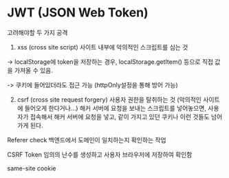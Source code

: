 # JWT (JSON Web Token)

고려해야할 두 가지 공격

1. xss (cross site script)
   사이트 내부에 악의적인 스크립트를 심는 것

-> localStorage에 token을 저장하는 경우, localStorage.getItem() 등으로 직접 값을 가져올 수 있음.

-> 쿠키에 들어있더라도 접근 가능 (httpOnly설정을 통해 방어 가능)

2. csrf (cross site request forgery)
   사용자 권한을 탈취하는 것 (악의적인 사이트에 들어오게 한다거나...)
   해커 서버에 요청을 보내는 스크립트를 넣어놓으면, 사용자가 접속해서 해커 서버에 요청을 넣고, 같이 가지고 있던 쿠키나 이런 것들도 넘어가게 된다.

Referer check
백엔드에서 도메인이 일치하는지 확인하는 작업

CSRF Token
임의의 난수를 생성하고 사용자 브라우저에 저장하여 확인함

same-site cookie

